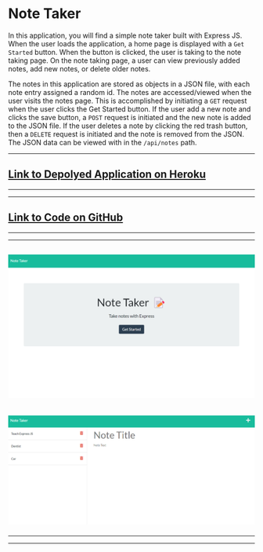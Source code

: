# Note Taker

In this application, you will find a simple note taker built with Express JS. When the user loads the application, a home page is displayed with a `Get Started` button. When the button is clicked, the user is taking to the note taking page. On the note taking page, a user can view previously added notes, add new notes, or delete older notes.

The notes in this application are stored as objects in a JSON file, with each note entry assigned a random id. The notes are accessed/viewed when the user visits the notes page. This is accomplished by initiating a `GET` request when the user clicks the Get Started button. If the user add a new note and clicks the save button, a `POST` request is initiated and the new note is added to the JSON file. If the user deletes a note by clicking the red trash button, then a `DELETE` request is initiated and the note is removed from the JSON.
The JSON data can be viewed with in the  `/api/notes` path.

----
## [Link to Depolyed Application on Heroku](https://shielded-wildwood-90732.herokuapp.com/)
----
----
## [Link to Code on GitHub](https://github.com/momaki9/Note_Taker)
----
----
## ![Screenshot](/assets/images/ss_homePage.png)
## ![Screenshot](/assets/images/ss_notesPage.png)
----
----
